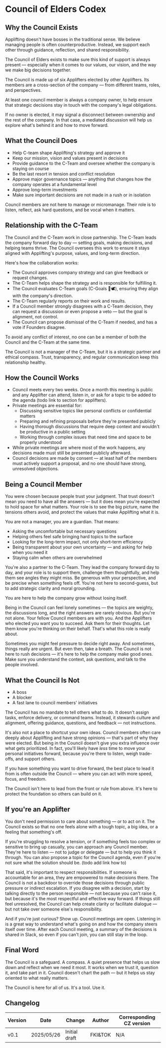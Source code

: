 # Council of Elders Codex

## Why the Council Exists

Applifting doesn't have bosses in the traditional sense. We believe managing people is often counterproductive. Instead, we support each other through guidance, reflection, and shared responsibility.

The Council of Elders exists to make sure this kind of support is always present — especially when it comes to our values, our vision, and the way we make big decisions together.

The Council is made up of six Applifters elected by other Applifters. Its members are a cross-section of the company — from different teams, roles, and perspectives.

At least one council member is always a company owner, to help ensure that strategic decisions stay in touch with the company's legal obligations.

If no owner is elected, it may signal a disconnect between ownership and the rest of the company. In that case, a mediated discussion will help us explore what's behind it and how to move forward.

## What the Council Does

- Help C-team shape Applifting's strategy and approve it
- Keep our mission, vision and values present in decisions
- Provide guidance to the C-Team and oversee whether the company is staying on course
- Be the last resort in tension and conflict resolution
- Approve major governance topics — anything that changes how the company operates at a fundamental level
- Approve long-term investments
- Make sure important decisions are not made in a rush or in isolation

Council members are not here to manage or micromanage. Their role is to listen, reflect, ask hard questions, and be vocal when it matters.

## Relationship with the C-Team

The Council and the C-Team work in close partnership. The C-Team leads the company forward day to day — setting goals, making decisions, and helping teams thrive. The Council oversees this work to ensure it stays aligned with Applifting's purpose, values, and long-term direction.

Here's how the collaboration works:

- The Council approves company strategy and can give feedback or request changes.
- The C-Team helps shape the strategy and is responsible for fulfilling it.
- The Council evaluates C-Team goals (C-Goals 🌊🕊️), ensuring they align with the company's direction.
- The C-Team regularly reports on their work and results.
- If a Council member strongly disagrees with a C-Team decision, they can request a discussion or even propose a veto — but the goal is alignment, not control.
- The Council can propose dismissal of the C-Team if needed, and has a vote if Founders disagree.

To avoid any conflict of interest, no one can be a member of both the Council and the C-Team at the same time.

The Council is not a manager of the C-Team, but it is a strategic partner and ethical compass. Trust, transparency, and regular communication keep this relationship healthy.

## How the Council Works

- Council meets every two weeks. Once a month this meeting is public and any Applifter can attend, listen in, or ask for a topic to be added to the agenda (todo link to section for applifters).
- Private meetings are essential for:
  - Discussing sensitive topics like personal conflicts or confidential matters
  - Preparing and refining proposals before they're presented publicly
  - Having thorough discussions that require deep context and wouldn't be productive in a public setting
  - Working through complex issues that need time and space to be properly understood
- While private meetings are where most of the work happens, any decisions made must still be presented publicly afterward.
- Council decisions are made by consent — at least half of the members must actively support a proposal, and no one should have strong, unresolved objections.

## Being a Council Member

You were chosen because people trust your judgment. That trust doesn't mean you need to have all the answers — but it does mean you're expected to hold space for what matters. Your role is to see the big picture, name the tensions others avoid, and protect the values that make Applifting what it is.

You are not a manager, you are a guardian. That means:

- Asking the uncomfortable but necessary questions
- Helping others feel safe bringing hard topics to the surface
- Looking for the long-term impact, not only short-term efficiency
- Being transparent about your own uncertainty — and asking for help when you need it
- Staying calm when others are overwhelmed

You're also a partner to the C-Team. They lead the company forward day to day, and your role is to support them, challenge them thoughtfully, and help them see angles they might miss. Be generous with your perspective, and be precise when something feels off. You're not here to second-guess, but to add strategic clarity and moral grounding.

You are here to help the company grow without losing itself.

Being in the Council can feel lonely sometimes — the topics are weighty, the discussions long, and the right answers are rarely obvious. But you're not alone. Your fellow Council members are with you. And the Applifters who elected you want you to succeed. Ask them for their thoughts. Let them know you're thinking on their behalf. That's what this role is really about.

Sometimes you might feel pressure to decide right away. And sometimes, things really are urgent. But even then, take a breath. The Council is not here to rush decisions — it's here to help the company make good ones. Make sure you understand the context, ask questions, and talk to the people involved.

## What the Council Is Not

- A boss
- A blocker
- A fast lane to council members' initiatives

The Council has no mandate to tell others what to do. It doesn't assign tasks, enforce delivery, or command teams. Instead, it stewards culture and alignment, offering guidance, questions, and feedback — not instructions.

It's also not a place to shortcut your own ideas. Council members often care deeply about Applifting and have strong opinions — that's part of why they were elected. But being in the Council doesn't give you extra influence over what gets prioritized. In fact, you'll likely have *less* time to move your personal initiatives forward, because you're there to listen, weigh trade-offs, and support others.

If you have something you want to drive forward, the best place to lead it from is often outside the Council — where you can act with more speed, focus, and freedom.

The Council isn't here to lead from the front or rule from above. It's here to protect the foundation so others can build on it.

## If you're an Applifter

You don't need permission to care about something — or to act on it. The Council exists so that no one feels alone with a tough topic, a big idea, or a feeling that something's off.

If you're struggling to resolve a tension, or if something feels too complex or sensitive to bring up casually, you can approach any Council member. They're here to listen — not to judge or delegate — but to help you think it through. You can also propose a topic for the Council agenda, even if you're not sure what the solution should be. (todo add link how to)

That said, it's important to respect responsibilities. If someone is accountable for an area, they are empowered to make decisions there. The Council is not a backdoor to override those decisions through public pressure or indirect escalation. If you disagree with a decision, start by talking directly to the person responsible — not because you can't raise it, but because it's the most respectful and effective way forward. If things still feel unresolved, the Council can help create clarity or facilitate dialogue — but not take over someone else's responsibility.

And if you're just curious? Show up. Council meetings are open. Listening in is a great way to understand what's going on and how the company steers itself over time. After each Council meeting, a summary of the decisions is shared in Slack, so even if you can't join, you can still stay in the loop.

## Final Word

The Council is a safeguard. A compass. A quiet presence that helps us slow down and reflect when we need it most. It works when we trust it, question it, and take part in it. Council doesn't chart the path — but it helps us stay oriented to what really matters.

The Council is here for all of us. It's a tool. Use it. 

## Changelog
 
| Version | Date       | Change                          | Author    | Corresponding CZ version |
| ------- | ---------- | ------------------------------- | --------- | ------------------------ |
| v0.1    | 2025/05/26 | Initial draft                   | FKI&TOK   | N/A                      |